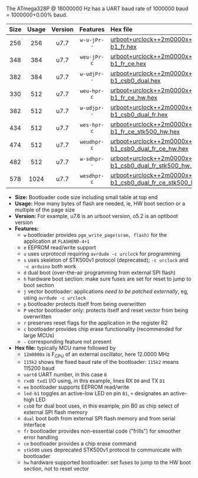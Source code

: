 The ATmega328P @ 16000000 Hz has a UART baud rate of 1000000 baud = 1000000+0.00% baud.

|Size|Usage|Version|Features|Hex file|
|:-:|:-:|:-:|:-:|:--|
|256|256|u7.7|`w-u-jPr--`|[urboot+urclock++2m0000x++125k0_uart0_rxd0_txd1_led-b1_fr.hex](https://raw.githubusercontent.com/stefanrueger/urboot.hex/main/boards/urclock/external_oscillator/fcpu++2m0000_Hz/br++125k0_bps/urboot+urclock++2m0000x++125k0_uart0_rxd0_txd1_led-b1_fr.hex)|
|348|384|u7.7|`weu-jPr-c`|[urboot+urclock++2m0000x++125k0_uart0_rxd0_txd1_ee_led-b1_fr_ce.hex](https://raw.githubusercontent.com/stefanrueger/urboot.hex/main/boards/urclock/external_oscillator/fcpu++2m0000_Hz/br++125k0_bps/urboot+urclock++2m0000x++125k0_uart0_rxd0_txd1_ee_led-b1_fr_ce.hex)|
|382|384|u7.7|`w-udjPr--`|[urboot+urclock++2m0000x++125k0_uart0_rxd0_txd1_led-b1_csb0_dual.hex](https://raw.githubusercontent.com/stefanrueger/urboot.hex/main/boards/urclock/external_oscillator/fcpu++2m0000_Hz/br++125k0_bps/urboot+urclock++2m0000x++125k0_uart0_rxd0_txd1_led-b1_csb0_dual.hex)|
|330|512|u7.7|`weu-hpr-c`|[urboot+urclock++2m0000x++125k0_uart0_rxd0_txd1_ee_led-b1_fr_ce_hw.hex](https://raw.githubusercontent.com/stefanrueger/urboot.hex/main/boards/urclock/external_oscillator/fcpu++2m0000_Hz/br++125k0_bps/urboot+urclock++2m0000x++125k0_uart0_rxd0_txd1_ee_led-b1_fr_ce_hw.hex)|
|382|512|u7.7|`w-udjpr--`|[urboot+urclock++2m0000x++125k0_uart0_rxd0_txd1_led-b1_csb0_dual_fr.hex](https://raw.githubusercontent.com/stefanrueger/urboot.hex/main/boards/urclock/external_oscillator/fcpu++2m0000_Hz/br++125k0_bps/urboot+urclock++2m0000x++125k0_uart0_rxd0_txd1_led-b1_csb0_dual_fr.hex)|
|434|512|u7.7|`wes-hpr-c`|[urboot+urclock++2m0000x++125k0_uart0_rxd0_txd1_ee_led-b1_fr_ce_stk500_hw.hex](https://raw.githubusercontent.com/stefanrueger/urboot.hex/main/boards/urclock/external_oscillator/fcpu++2m0000_Hz/br++125k0_bps/urboot+urclock++2m0000x++125k0_uart0_rxd0_txd1_ee_led-b1_fr_ce_stk500_hw.hex)|
|474|512|u7.7|`weudhpr-c`|[urboot+urclock++2m0000x++125k0_uart0_rxd0_txd1_ee_led-b1_csb0_dual_fr_ce_hw.hex](https://raw.githubusercontent.com/stefanrueger/urboot.hex/main/boards/urclock/external_oscillator/fcpu++2m0000_Hz/br++125k0_bps/urboot+urclock++2m0000x++125k0_uart0_rxd0_txd1_ee_led-b1_csb0_dual_fr_ce_hw.hex)|
|482|512|u7.7|`w-sdhpr--`|[urboot+urclock++2m0000x++125k0_uart0_rxd0_txd1_led-b1_csb0_dual_fr_stk500_hw.hex](https://raw.githubusercontent.com/stefanrueger/urboot.hex/main/boards/urclock/external_oscillator/fcpu++2m0000_Hz/br++125k0_bps/urboot+urclock++2m0000x++125k0_uart0_rxd0_txd1_led-b1_csb0_dual_fr_stk500_hw.hex)|
|578|1024|u7.7|`wesdhpr-c`|[urboot+urclock++2m0000x++125k0_uart0_rxd0_txd1_ee_led-b1_csb0_dual_fr_ce_stk500_hw.hex](https://raw.githubusercontent.com/stefanrueger/urboot.hex/main/boards/urclock/external_oscillator/fcpu++2m0000_Hz/br++125k0_bps/urboot+urclock++2m0000x++125k0_uart0_rxd0_txd1_ee_led-b1_csb0_dual_fr_ce_stk500_hw.hex)|

- **Size:** Bootloader code size including small table at top end
- **Usage:** How many bytes of flash are needed, ie, HW boot section or a multiple of the page size
- **Version:** For example, u7.6 is an urboot version, o5.2 is an optiboot version
- **Features:**
  + `w` bootloader provides `pgm_write_page(sram, flash)` for the application at `FLASHEND-4+1`
  + `e` EEPROM read/write support
  + `u` uses urprotocol requiring `avrdude -c urclock` for programming
  + `s` uses skeleton of STK500v1 protocol (deprecated); `-c urclock` and `-c arduino` both work
  + `d` dual boot (over-the-air programming from external SPI flash)
  + `h` hardware boot section: make sure fuses are set for reset to jump to boot section
  + `j` vector bootloader: applications *need to be patched externally*, eg, using `avrdude -c urclock`
  + `p` bootloader protects itself from being overwritten
  + `P` vector bootloader only: protects itself and reset vector from being overwritten
  + `r` preserves reset flags for the application in the register R2
  + `c` bootloader provides chip erase functionality (recommended for large MCUs)
  + `-` corresponding feature not present
- **Hex file:** typically MCU name followed by
  + `12m0000x` is F<sub>CPU</sub> of an external oscillator, here 12.0000 MHz
  + `115k2` shows the fixed baud rate of the bootloader: `115k2` means 115200 baud
  + `uart0` UART number, in this case `0`
  + `rxd0 txd1` I/O using, in this example, lines RX `D0` and TX `D1`
  + `ee` bootloader supports EEPROM read/write
  + `led-b1` toggles an active-low LED on pin `B1`, `+` designates an active-high LED
  + `csb0` for dual boot uses, in this example, pin B0 as chip select of external SPI flash memory
  + `dual` boot both from external SPI flash memory and from serial interface
  + `fr` bootloader provides non-essential code ("frills") for smoother error handling
  + `ce` bootloader provides a chip erase command
  + `stk500` uses deprecated STK500v1 protocol to communicate with bootloader
  + `hw` hardware supported bootloader: set fuses to jump to the HW boot section, not to reset vector
